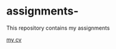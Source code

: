 # assignments-
This repository contains my assignments 

[my cv](https://github.com/C-J-Roche/assignments-/blob/master/CV.md)
